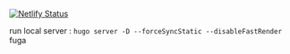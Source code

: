 [![Netlify Status](https://api.netlify.com/api/v1/badges/96691227-9f44-418d-bc3a-e4923d864339/deploy-status)](https://app.netlify.com/sites/axcs/deploys)

run local server : `hugo server -D --forceSyncStatic --disableFastRender`
fuga